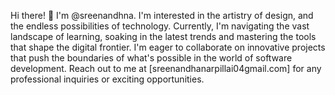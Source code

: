 Hi there! 👋 I'm @sreenandhna.
 I'm interested in  the artistry of design, and the endless possibilities of technology.
 Currently, I'm navigating the vast landscape of learning, soaking in the latest trends and mastering the tools that shape the digital frontier.
 I'm eager to collaborate on innovative projects that push the boundaries of what's possible in the world of software development.
Reach out to me at [sreenandhanarpillai04gmail.com] for any professional inquiries or exciting opportunities.


<!---
sreenandhna/sreenandhna is a ✨ special ✨ repository because its `README.md` (this file) appears on your GitHub profile.
You can click the Preview link to take a look at your changes.
--->
